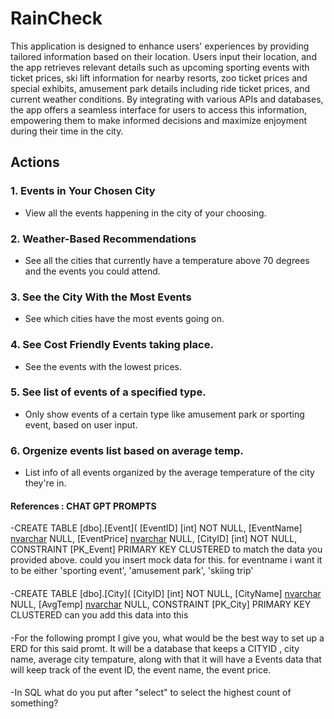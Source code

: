# RainCheck

This application is designed to enhance users' experiences by providing tailored information based on their location. Users input their location, and the app retrieves relevant details such as upcoming sporting events with ticket prices, ski lift information for nearby resorts, zoo ticket prices and special exhibits, amusement park details including ride ticket prices, and current weather conditions. By integrating with various APIs and databases, the app offers a seamless interface for users to access this information, empowering them to make informed decisions and maximize enjoyment during their time in the city.

## Actions

### 1. Events in Your Chosen City
- View all the events happening in the city of your choosing.

### 2. Weather-Based Recommendations
- See all the cities that currently have a temperature above 70 degrees and the events you could attend.

### 3. See the City With the Most Events
- See which cities have the most events going on.

### 4. See Cost Friendly Events taking place.
- See the events with the lowest prices.

### 5. See list of events of a specified type.
- Only show events of a certain type like amusement park or sporting event, based on user input.

### 6. Orgenize events list based on average temp.
- List info of all events organized by the average temperature of the city they're in.

#### References : CHAT GPT PROMPTS
-CREATE TABLE [dbo].[Event](
	[EventID] [int] NOT NULL,
	[EventName] [nvarchar](50) NULL,
	[EventPrice] [nvarchar](50) NULL,
	[CityID] [int] NOT NULL,
 CONSTRAINT [PK_Event] PRIMARY KEY CLUSTERED 
to match the data you provided above. could you insert mock data for this. for eventname i want it to be either 'sporting event', 'amusement park', 'skiing trip'
####
-CREATE TABLE [dbo].[City](
	[CityID] [int] NOT NULL,
	[CityName] [nvarchar](50) NULL,
	[AvgTemp] [nvarchar](50) NULL,
 CONSTRAINT [PK_City] PRIMARY KEY CLUSTERED  can you add this data into this
 ####
 -For the following prompt I give you, what would be the best way to set up a ERD for this said promt. It will be a database that keeps a CITYID , city name, average city tempature, along with that it will have a Events data that will keep track of the event ID, the event name, the event price. 
####
 -In SQL what do you put after "select" to select the highest count of something?
